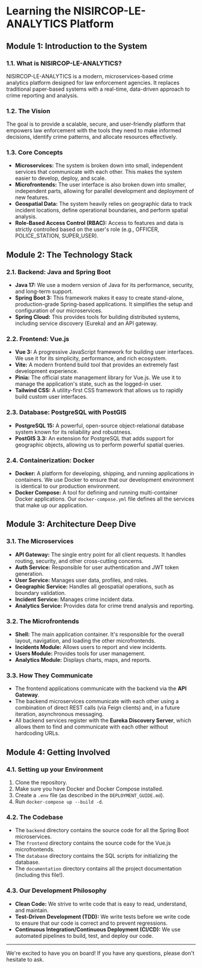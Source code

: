# Learning the NISIRCOP-LE-ANALYTICS Platform

## Module 1: Introduction to the System

### 1.1. What is NISIRCOP-LE-ANALYTICS?
NISIRCOP-LE-ANALYTICS is a modern, microservices-based crime analytics platform designed for law enforcement agencies. It replaces traditional paper-based systems with a real-time, data-driven approach to crime reporting and analysis.

### 1.2. The Vision
The goal is to provide a scalable, secure, and user-friendly platform that empowers law enforcement with the tools they need to make informed decisions, identify crime patterns, and allocate resources effectively.

### 1.3. Core Concepts
- **Microservices:** The system is broken down into small, independent services that communicate with each other. This makes the system easier to develop, deploy, and scale.
- **Microfrontends:** The user interface is also broken down into smaller, independent parts, allowing for parallel development and deployment of new features.
- **Geospatial Data:** The system heavily relies on geographic data to track incident locations, define operational boundaries, and perform spatial analysis.
- **Role-Based Access Control (RBAC):** Access to features and data is strictly controlled based on the user's role (e.g., OFFICER, POLICE_STATION, SUPER_USER).

## Module 2: The Technology Stack

### 2.1. Backend: Java and Spring Boot
- **Java 17:** We use a modern version of Java for its performance, security, and long-term support.
- **Spring Boot 3:** This framework makes it easy to create stand-alone, production-grade Spring-based applications. It simplifies the setup and configuration of our microservices.
- **Spring Cloud:** This provides tools for building distributed systems, including service discovery (Eureka) and an API gateway.

### 2.2. Frontend: Vue.js
- **Vue 3:** A progressive JavaScript framework for building user interfaces. We use it for its simplicity, performance, and rich ecosystem.
- **Vite:** A modern frontend build tool that provides an extremely fast development experience.
- **Pinia:** The official state management library for Vue.js. We use it to manage the application's state, such as the logged-in user.
- **Tailwind CSS:** A utility-first CSS framework that allows us to rapidly build custom user interfaces.

### 2.3. Database: PostgreSQL with PostGIS
- **PostgreSQL 15:** A powerful, open-source object-relational database system known for its reliability and robustness.
- **PostGIS 3.3:** An extension for PostgreSQL that adds support for geographic objects, allowing us to perform powerful spatial queries.

### 2.4. Containerization: Docker
- **Docker:** A platform for developing, shipping, and running applications in containers. We use Docker to ensure that our development environment is identical to our production environment.
- **Docker Compose:** A tool for defining and running multi-container Docker applications. Our `docker-compose.yml` file defines all the services that make up our application.

## Module 3: Architecture Deep Dive

### 3.1. The Microservices
- **API Gateway:** The single entry point for all client requests. It handles routing, security, and other cross-cutting concerns.
- **Auth Service:** Responsible for user authentication and JWT token generation.
- **User Service:** Manages user data, profiles, and roles.
- **Geographic Service:** Handles all geospatial operations, such as boundary validation.
- **Incident Service:** Manages crime incident data.
- **Analytics Service:** Provides data for crime trend analysis and reporting.

### 3.2. The Microfrontends
- **Shell:** The main application container. It's responsible for the overall layout, navigation, and loading the other microfrontends.
- **Incidents Module:** Allows users to report and view incidents.
- **Users Module:** Provides tools for user management.
- **Analytics Module:** Displays charts, maps, and reports.

### 3.3. How They Communicate
- The frontend applications communicate with the backend via the **API Gateway**.
- The backend microservices communicate with each other using a combination of direct REST calls (via Feign clients) and, in a future iteration, asynchronous messaging.
- All backend services register with the **Eureka Discovery Server**, which allows them to find and communicate with each other without hardcoding URLs.

## Module 4: Getting Involved

### 4.1. Setting up your Environment
1. Clone the repository.
2. Make sure you have Docker and Docker Compose installed.
3. Create a `.env` file (as described in the `DEPLOYMENT_GUIDE.md`).
4. Run `docker-compose up --build -d`.

### 4.2. The Codebase
- The `backend` directory contains the source code for all the Spring Boot microservices.
- The `frontend` directory contains the source code for the Vue.js microfrontends.
- The `database` directory contains the SQL scripts for initializing the database.
- The `documentation` directory contains all the project documentation (including this file!).

### 4.3. Our Development Philosophy
- **Clean Code:** We strive to write code that is easy to read, understand, and maintain.
- **Test-Driven Development (TDD):** We write tests before we write code to ensure that our code is correct and to prevent regressions.
- **Continuous Integration/Continuous Deployment (CI/CD):** We use automated pipelines to build, test, and deploy our code.

---
We're excited to have you on board! If you have any questions, please don't hesitate to ask.